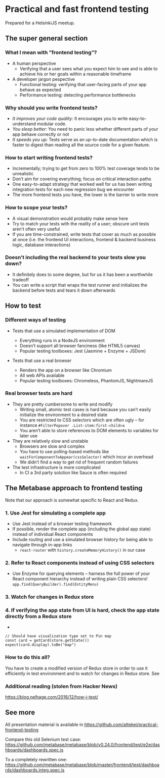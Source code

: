 # Practical and fast frontend testing
Prepared for a HelsinkiJS meetup.

## The super general section
### What I mean with ”frontend testing”?
* A human perspective
	* Verifying that a user sees what you expect him to see and is able to achieve his or her goals within a reasonable timeframe
* A developer jargon pespective
	* Functional testing: verifying that user-facing parts of your app behave as expected
	* Performance testing: detecting performance bottlenecks

### Why should you write frontend tests?
* *It improves your code quality:* It encourages you to write easy-to-understand modular code.
* *You sleep better:* You need to panic less whether different parts of your app behave correctly or not
* *It speeds you up:* Tests serve as an up-to-date documentation which is faster to digest than reading all the source code for a given feature.

### How to start writing frontend tests?
* Incrementally; trying to get from zero to 100% test coverage tends to be unrealistic
* Don’t aim for covering everything; focus on critical interaction paths
* One easy-to-adapt strategy that worked well for us has been writing integration tests for each new regression bug we encounter 
* The more frontend tests you have, the lower is the barrier to write more

### How to scope your tests?
* A visual demonstration would probably make sense here
* Try to match your tests with the reality of a user; obscure unit tests aren’t often very useful
* If you are time-constrained, write tests that cover as much as possible at once (i.e. the frontend UI interactions, frontend & backend business logic, database interactions)

### Doesn’t including the real backend to your tests slow you down?
* It definitely does to some degree, but for us it has been a worthwhile tradeoff
* You can write a script that wraps the test runner and initializes the backend before tests and tears it down afterwards

## How to test

### Different ways of testing
* Tests that use a simulated implementation of DOM
	* Everything runs in a NodeJS environment
	* Doesn’t support all browser fanciness (like HTML5 canvas)
	* Popular testing toolboxes: Jest (Jasmine + Enzyme + JSDom)

* Tests that use a real browser
	* Renders the app on a browser like Chromium
	* All web APIs available
	* Popular testing toolboxes: Chromeless, PhantomJS, NightmareJS

### Real browser tests are hard

* They are pretty cumbersome to write and modify
	* Writing small, atomic test cases is hard because you can’t easily initialize the environment to a desired state
	* You are restricted to CSS selectors which are often ugly – for instance `#FilterPopover .List-item:first-child>a`
	* You aren’t able to store references to DOM elements to variables for later use
* They are relatively slow and unstable
	* Browsers are slow and complex
	* You have to use polling-based methods like `waitForComponentToAppear(cssSelector)` which incur an overhead
	* We didn’t find a way to get rid of frequent random failures
* The test infrastructure is more complicated
	* In CI a 3rd party solution like Sauce is often required


## The Metabase approach to frontend testing

Note that our approach is somewhat specific to React and Redux.

### 1. Use Jest for simulating a complete app
* Use Jest instead of a browser testing framework
* If possible, render the complete app (including the global app state) instead of individual React components
* Include routing and use a simulated browser history for being able to navigate through in-app links
	* `react-router`  with `history.createMemoryHistory()` in our case

### 2. Refer to React components instead of using CSS selectors
* Use Enzyme for querying elements – harness the full power of your React component hierarchy instead of writing plain CSS selectors!
`app.find(QueryBuilder).find(EntityMenu)`

### 3. Watch for changes in Redux store


### 4. If verifying the app state from UI is hard, check the app state directly from a Redux store
* 

```
// Should have visualization type set to Pin map
const card = getCard(store.getState())
expect(card.display).toBe("map")
```

### How to do this all?
You have to create a modified version of Redux store in order to use it efficiently in test environment and to watch for changes in Redux store. See 

### Additional reading (stolen from Hacker News)
https://blog.nelhage.com/2016/12/how-i-test/

## See more
All presentation material is available in https://github.com/attekei/practical-frontend-testing

Compare this old Selenium test case:
https://github.com/metabase/metabase/blob/v0.24.0/frontend/test/e2e/dashboards/dashboards.spec.js

To a completely rewritten one:
https://github.com/metabase/metabase/blob/master/frontend/test/dashboards/dashboards.integ.spec.js
